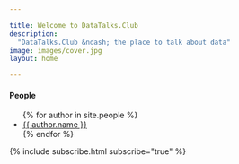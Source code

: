 ```yaml
---

title: Welcome to DataTalks.Club
description:
  "DataTalks.Club &ndash; the place to talk about data"
image: images/cover.jpg
layout: home

---
```


<div class="row my-5">
  <div class="col-md-8 offset-md-3">
    <h4>People</h4>
    <ul>
      {% for author in site.people %}
        <li><a href="{{ author.id }}.html">{{ author.name }}</a></li>
      {% endfor %}
    </ul>
  </div>
</div>

<div class="row">
  <div class="col">
    {% include subscribe.html subscribe="true" %}
  </div>
</div>